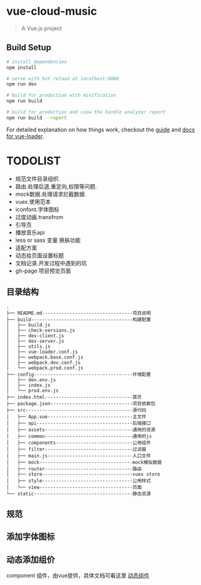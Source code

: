 # vue-cloud-music

> A Vue.js project

## Build Setup

``` bash
# install dependencies
npm install

# serve with hot reload at localhost:8080
npm run dev

# build for production with minification
npm run build

# build for production and view the bundle analyzer report
npm run build --report
```

For detailed explanation on how things work, checkout the [guide](http://vuejs-templates.github.io/webpack/) and [docs for vue-loader](http://vuejs.github.io/vue-loader).


# TODOLIST

- 规范文件目录组织.
- 路由.处理后退,重定向,权限等问题.
- mock数据.处理请求拦截数据.
- vuex.使用范本
- iconfont.字体图标
- 过度动画.transfrom
- 引导页
- 播放音乐api
- less or sass 变量 换肤功能
- 适配方案
- 动态给页面设置标题
- 文档记录.开发过程中遇到的坑
- gh-page 项目预览页面

## 目录结构

```
.
├── README.md---------------------------------项目说明
├── build-------------------------------------构建配置
│   ├── build.js
│   ├── check-versions.js
│   ├── dev-client.js
│   ├── dev-server.js
│   ├── utils.js
│   ├── vue-loader.conf.js
│   ├── webpack.base.conf.js
│   ├── webpack.dev.conf.js
│   └── webpack.prod.conf.js
├── config------------------------------------环境配置
│   ├── dev.env.js
│   ├── index.js
│   └── prod.env.js
├── index.html--------------------------------首页
├── package.json------------------------------项目依赖包
├── src---------------------------------------源代码
│   ├── App.vue-------------------------------主文件
│   ├── api-----------------------------------后端接口
│   ├── assets--------------------------------通用的资源
│   ├── common--------------------------------通用的js
│   ├── components----------------------------公用组件
│   ├── filter--------------------------------过滤器
│   ├── main.js-------------------------------入口文件
│   ├── mock----------------------------------mock模拟数据
│   ├── router--------------------------------路由
│   ├── store---------------------------------vuex store
│   ├── style---------------------------------公用样式
│   └── view----------------------------------页面
└── static------------------------------------静态资源
```


## 规范

## 添加字体图标

## 动态添加组价
component 组件，由vue提供，具体文档可看这里
[动态组件](https://cn.vuejs.org/v2/guide/components.html#动态组件)




